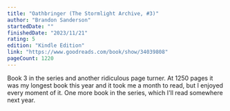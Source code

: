 ```yaml
---
title: "Oathbringer (The Stormlight Archive, #3)"
author: "Brandon Sanderson"
startedDate: ""
finishedDate: "2023/11/21"
rating: 5
edition: "Kindle Edition"
link: "https://www.goodreads.com/book/show/34039808"
pageCount: 1220
---
```

Book 3 in the series and another ridiculous page turner. At 1250 pages it was my longest book this year and it took me a month to read, but I enjoyed every moment of it. One more book in the series, which I'll read somewhere next year.

